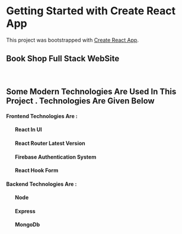 # Getting Started with Create React App

This project was bootstrapped with [Create React App](https://github.com/facebook/create-react-app).

## Book Shop Full Stack WebSite
 </br>

## Some Modern Technologies Are Used In This Project . Technologies Are Given Below

<h4>Frontend Technologies Are : <h4>

<ul>
 <h4>React In UI</h4>
 <h4>React Router Latest Version</h4>
 <h4>Firebase Authentication System</h4>
 <h4>React Hook Form</h4>
</ul>

<h4>Backend Technologies Are : <h4>

<ul>
 <h4>Node</h4>
 <h4>Express</h4>
 <h4>MongoDb</h4>
</ul>